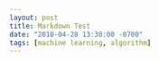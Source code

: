 ```yaml
---
layout: post
title: Markdown Test
date: "2018-04-28 13:30:00 -0700"
tags: [machine learning, algorithm]
---
```

